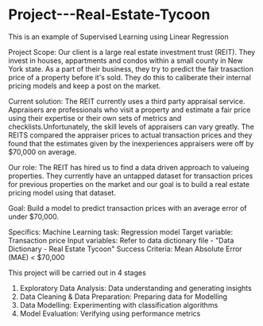 # Project---Real-Estate-Tycoon

This is an example of Supervised Learning using Linear Regression

Project Scope:
Our client is a large real estate investment trust (REIT). They invest in houses, appartments and condos within a small county in New York state. As a part of their business, they try to predict the fair trasaction price of a property before it's sold. They do this to caliberate their internal pricing models and keep a post on the market.


Current solution: The REIT currently uses a third party appraisal service. Appraisers are professionals who visit a property and estimate a fair price using their expertise or their own sets of metrics and checklists.Unfortunately, the skill levels of appraisers can vary greatly. The REITS compared the appraiser prices to actual transaction prices and they found that the estimates given by the inexperiences appraisers were off by $70,000 on average.

Our role:
The REIT has hired us to find a data driven approach to valueing properties. They currently have an untapped dataset for transaction prices for previous properties on the market and our goal is to build a real estate pricing model using that dataset.

Goal:
Build a model to predict transaction prices with an average error of under $70,000.


Specifics:
Machine Learning task: Regression model
Target variable: Transaction price
Input variables: Refer to data dictionary file - "Data Dictionary - Real Estate Tycoon"
Success Criteria: Mean Absolute Error (MAE) < $70,000


This project will be carried out in 4 stages
1. Exploratory Data Analysis: Data understanding and generating insights
2. Data Cleaning & Data Preparation: Preparing data for Modelling
3. Data Modelling: Experimenting with classification algorithms
4. Model Evaluation: Verifying using performance metrics
